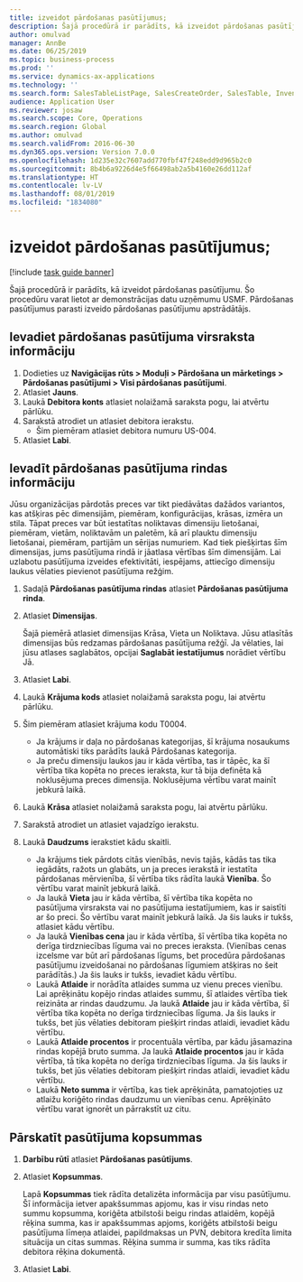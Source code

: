 ```yaml
---
title: izveidot pārdošanas pasūtījumus;
description: Šajā procedūrā ir parādīts, kā izveidot pārdošanas pasūtījumu.
author: omulvad
manager: AnnBe
ms.date: 06/25/2019
ms.topic: business-process
ms.prod: ''
ms.service: dynamics-ax-applications
ms.technology: ''
ms.search.form: SalesTableListPage, SalesCreateOrder, SalesTable, InventDimParmFixed, InventProductDimensionLookup, SalesTotals
audience: Application User
ms.reviewer: josaw
ms.search.scope: Core, Operations
ms.search.region: Global
ms.author: omulvad
ms.search.validFrom: 2016-06-30
ms.dyn365.ops.version: Version 7.0.0
ms.openlocfilehash: 1d235e32c7607add770fbf47f248edd9d965b2c0
ms.sourcegitcommit: 8b4b6a9226d4e5f66498ab2a5b4160e26dd112af
ms.translationtype: HT
ms.contentlocale: lv-LV
ms.lasthandoff: 08/01/2019
ms.locfileid: "1834080"
---
```

# <a name="create-sales-orders"></a>izveidot pārdošanas pasūtījumus;

[!include [task guide banner](../../includes/task-guide-banner.md)]

Šajā procedūrā ir parādīts, kā izveidot pārdošanas pasūtījumu. Šo procedūru varat lietot ar demonstrācijas datu uzņēmumu USMF. Pārdošanas pasūtījumus parasti izveido pārdošanas pasūtījumu apstrādātājs. 

## <a name="enter-sales-order-header-details"></a>Ievadiet pārdošanas pasūtījuma virsraksta informāciju
1. Dodieties uz **Navigācijas rūts > Moduļi > Pārdošana un mārketings > Pārdošanas pasūtījumi > Visi pārdošanas pasūtījumi**.
2. Atlasiet **Jauns**.
3. Laukā **Debitora konts** atlasiet nolaižamā saraksta pogu, lai atvērtu pārlūku.
4. Sarakstā atrodiet un atlasiet debitora ierakstu.
    - Šim piemēram atlasiet debitora numuru US-004.  
5. Atlasiet **Labi**.

## <a name="enter-sales-order-line-details"></a>Ievadīt pārdošanas pasūtījuma rindas informāciju
    
Jūsu organizācijas pārdotās preces var tikt piedāvātas dažādos variantos, kas atšķiras pēc dimensijām, piemēram, konfigurācijas, krāsas, izmēra un stila. Tāpat preces var būt iestatītas noliktavas dimensiju lietošanai, piemēram, vietām, noliktavām un paletēm, kā arī plauktu dimensiju lietošanai, piemēram, partijām un sērijas numuriem. Kad tiek piešķirtas šīm dimensijas, jums pasūtījuma rindā ir jāatlasa vērtības šīm dimensijām. Lai uzlabotu pasūtījuma izveides efektivitāti, iespējams, attiecīgo dimensiju laukus vēlaties pievienot pasūtījuma režģim.
    
1. Sadaļā **Pārdošanas pasūtījuma rindas** atlasiet **Pārdošanas pasūtījuma rinda**.
2. Atlasiet **Dimensijas**.
    
    Šajā piemērā atlasiet dimensijas Krāsa, Vieta un Noliktava. Jūsu atlasītās dimensijas būs redzamas pārdošanas pasūtījuma režģī. Ja vēlaties, lai jūsu atlases saglabātos, opcijai **Saglabāt iestatījumus** norādiet vērtību Jā.
    
3. Atlasiet **Labi**.
4. Laukā **Krājuma kods** atlasiet nolaižamā saraksta pogu, lai atvērtu pārlūku.
5. Šim piemēram atlasiet krājuma kodu T0004.
    - Ja krājums ir daļa no pārdošanas kategorijas, šī krājuma nosaukums automātiski tiks parādīts laukā Pārdošanas kategorija.  
    - Ja preču dimensiju laukos jau ir kāda vērtība, tas ir tāpēc, ka šī vērtība tika kopēta no preces ieraksta, kur tā bija definēta kā noklusējuma preces dimensija. Noklusējuma vērtību varat mainīt jebkurā laikā.   
6. Laukā **Krāsa** atlasiet nolaižamā saraksta pogu, lai atvērtu pārlūku.
7. Sarakstā atrodiet un atlasiet vajadzīgo ierakstu.
8. Laukā **Daudzums** ierakstiet kādu skaitli.
    - Ja krājums tiek pārdots citās vienībās, nevis tajās, kādās tas tika iegādāts, ražots un glabāts, un ja preces ierakstā ir iestatīta pārdošanas mērvienība, šī vērtība tiks rādīta laukā **Vienība**. Šo vērtību varat mainīt jebkurā laikā.   
    - Ja laukā **Vieta** jau ir kāda vērtība, šī vērtība tika kopēta no pasūtījuma virsraksta vai no pasūtījuma iestatījumiem, kas ir saistīti ar šo preci. Šo vērtību varat mainīt jebkurā laikā. Ja šis lauks ir tukšs, atlasiet kādu vērtību.   
    - Ja laukā **Vienības cena** jau ir kāda vērtība, šī vērtība tika kopēta no derīga tirdzniecības līguma vai no preces ieraksta. (Vienības cenas izcelsme var būt arī pārdošanas līgums, bet procedūra pārdošanas pasūtījumu izveidošanai no pārdošanas līgumiem atšķiras no šeit parādītās.) Ja šis lauks ir tukšs, ievadiet kādu vērtību.   
    - Laukā **Atlaide** ir norādīta atlaides summa uz vienu preces vienību. Lai aprēķinātu kopējo rindas atlaides summu, šī atlaides vērtība tiek reizināta ar rindas daudzumu. Ja laukā **Atlaide** jau ir kāda vērtība, šī vērtība tika kopēta no derīga tirdzniecības līguma. Ja šis lauks ir tukšs, bet jūs vēlaties debitoram piešķirt rindas atlaidi, ievadiet kādu vērtību.  
    - Laukā **Atlaide procentos** ir procentuāla vērtība, par kādu jāsamazina rindas kopējā bruto summa.  Ja laukā **Atlaide procentos** jau ir kāda vērtība, tā tika kopēta no derīga tirdzniecības līguma. Ja šis lauks ir tukšs, bet jūs vēlaties debitoram piešķirt rindas atlaidi, ievadiet kādu vērtību. 
    - Laukā **Neto summa** ir vērtība, kas tiek aprēķināta, pamatojoties uz atlaižu koriģēto rindas daudzumu un vienības cenu.  Aprēķināto vērtību varat ignorēt un pārrakstīt uz citu.  

## <a name="review-the-order-totals"></a>Pārskatīt pasūtījuma kopsummas
1. **Darbību rūtī** atlasiet **Pārdošanas pasūtījums**.
2. Atlasiet **Kopsummas**.
    
    Lapā **Kopsummas** tiek rādīta detalizēta informācija par visu pasūtījumu. Šī informācija ietver apakšsummas apjomu, kas ir visu rindas neto summu kopsumma, koriģēta atbilstoši beigu rindas atlaidēm, kopējā rēķina summa, kas ir apakšsummas apjoms, koriģēts atbilstoši beigu pasūtījuma līmeņa atlaidei, papildmaksas un PVN, debitora kredīta limita situācija un citas summas. Rēķina summa ir summa, kas tiks rādīta debitora rēķina dokumentā.  
    
3. Atlasiet **Labi**.
